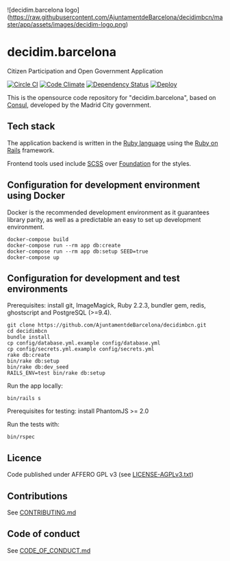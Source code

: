 ![decidim.barcelona logo]
(https://raw.githubusercontent.com/AjuntamentdeBarcelona/decidimbcn/master/app/assets/images/decidim-logo.png)

# decidim.barcelona

Citizen Participation and Open Government Application

[![Circle CI](https://circleci.com/gh/AjuntamentdeBarcelona/decidim.barcelona/tree/master.svg?style=svg)](https://circleci.com/gh/AjuntamentdeBarcelona/decidim.barcelona/tree/master)
[![Code Climate](https://codeclimate.com/github/AjuntamentdeBarcelona/decidim.barcelona/badges/gpa.svg)](https://codeclimate.com/github/AjuntamentdeBarcelona/decidim.barcelona)
[![Dependency Status](https://gemnasium.com/AjuntamentdeBarcelona/decidim.barcelona.svg)](https://gemnasium.com/AjuntamentdeBarcelona/decidim.barcelona)
[![Deploy](https://www.herokucdn.com/deploy/button.svg)](https://heroku.com/deploy)

This is the opensource code repository for "decidim.barcelona", based on [Consul](https://github.com/consul/consul), developed by the Madrid City government.

## Tech stack

The application backend is written in the [Ruby language](https://www.ruby-lang.org/) using the [Ruby on Rails](http://rubyonrails.org/) framework.

Frontend tools used include [SCSS](http://sass-lang.com/) over [Foundation](http://foundation.zurb.com/) for the styles.

## Configuration for development environment using Docker

Docker is the recommended development environment as it guarantees library parity, as well as a predictable an easy to set up development environment.

```
docker-compose build
docker-compose run --rm app db:create           
docker-compose run --rm app db:setup SEED=true
docker-compose up
```

## Configuration for development and test environments

Prerequisites: install git, ImageMagick, Ruby 2.2.3, bundler gem, redis, ghostscript and PostgreSQL (>=9.4).

```
git clone https://github.com/AjuntamentdeBarcelona/decidimbcn.git
cd decidimbcn
bundle install
cp config/database.yml.example config/database.yml
cp config/secrets.yml.example config/secrets.yml
rake db:create
bin/rake db:setup
bin/rake db:dev_seed
RAILS_ENV=test bin/rake db:setup
```

Run the app locally:
```
bin/rails s
```

Prerequisites for testing: install PhantomJS >= 2.0

Run the tests with:

```
bin/rspec
```

## Licence

Code published under AFFERO GPL v3 (see [LICENSE-AGPLv3.txt](LICENSE-AGPLv3.txt))

## Contributions

See [CONTRIBUTING.md](CONTRIBUTING.md)

## Code of conduct

See [CODE_OF_CONDUCT.md](CODE_OF_CONDUCT.md)
